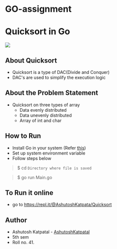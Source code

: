 # GO-assignment
# Quicksort in Go

![](https://img.shields.io/badge/Made%20with-Go-blue/?style=for-the-badge&logo=appveyor)

## About Quicksort
- Quicksort is a type of DAC(Divide and Conquer)
 - DAC's are used to simplify the execution logic

## About the Problem Statement
- Quicksort on three types of array
  - Data evenly distributed
  - Data unevenly distributed
  - Array of int and char
 
## How to Run
- Install Go in your system (Refer <a href="https://golang.org/">this</a>)
- Set up system environment variable
- Follow steps below
> $ cd `Directory where file is saved`

> $ go run Main.go
## To Run it online
 - go to https://repl.it/@AshutoshKatpata/Quicksort

## Author
- Ashutosh Katpatal - [AshutoshKatpatal](https://github.com/AshutoshKatpatal)
- 5th sem
- Roll no. 41.
